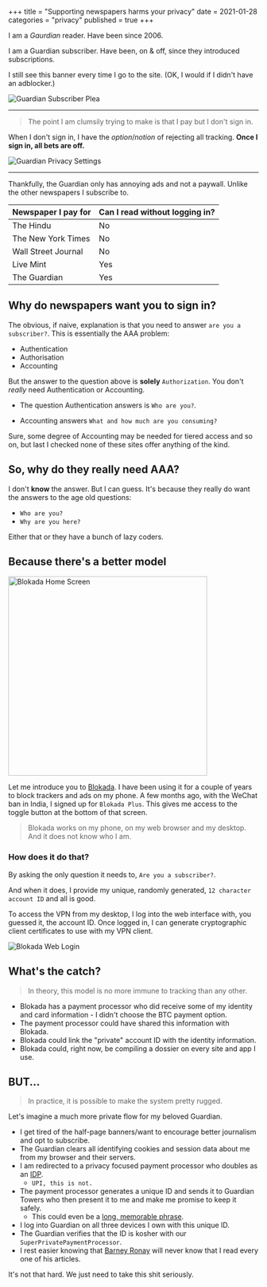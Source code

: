 +++
title =  "Supporting newspapers harms your privacy"
date =   2021-01-28
categories = "privacy"
published = true
+++

I am a _Gaurdian_ reader. Have been since 2006. 

I am a Guardian subscriber. Have been, on & off, since they introduced subscriptions.

I still see this banner every time I go to the site. (OK, I would if I didn't have an adblocker.)

![Guardian Subscriber Plea](/images/guardian_subscriber_plea.png)

---

> The point I am clumsily trying to make is that I pay but I don't sign in. 


When I don't sign in, I have the _option_/_notion_ of rejecting all tracking. **Once I sign in, all bets are off.**

![Guardian Privacy Settings](/images/guardian_privacy_settings.png)

---

Thankfully, the Guardian only has annoying ads and not a paywall. Unlike the other newspapers I subscribe to.

| Newspaper I pay for     | Can I read without logging in?    |
| ---                   | ---                               |
| The Hindu             | No                                |
| The New York Times    | No                                |
| Wall Street Journal   | No                                |
| Live Mint             | Yes                               |
| The Guardian          | Yes                               |


## Why do newspapers want you to sign in?

The obvious, if naive, explanation is that you need to answer `are you a subscriber?`. This is essentially the AAA problem:

- Authentication
- Authorisation
- Accounting

But the answer to the question above is **solely** `Authorization`. You don't _really_ need Authentication or Accounting. 

- The question Authentication answers is `Who are you?`. 

- Accounting answers `What and how much are you consuming?`


Sure, some degree of Accounting may be needed for tiered access and so on, but last I checked none of these sites offer anything of the kind.


## So, why do they really need AAA?

I don't **know** the answer. But I can guess. It's because they really do want the answers to the age old questions:

- `Who are you?`
- `Why are you here?`

Either that or they have a bunch of lazy coders.

## Because there's a better model

<img src="/images/blokada_home.png" alt="Blokada Home Screen" height="400" />

Let me introduce you to [Blokada](https://blokada.org/#about). I have been using it for a couple of years to block trackers and ads on my phone. A few months ago, with the WeChat ban in India, I signed up for `Blokada Plus`. This gives me access to the toggle button at the bottom of that screen.

> Blokada works on my phone, on my web browser and my desktop. And it does not know who I am. 

### How does it do that?

By asking the only question it needs to, `Are you a subscriber?`.

And when it does, I provide my unique, randomly generated, `12 character account ID` and all is good.

To access the VPN from my desktop, I log into the web interface with, you guessed it, the account ID. Once logged in, I can generate cryptographic client certificates to use with my VPN client.  

![Blokada Web Login](/images/blokada_web.png)


## What's the catch?

> In theory, this model is no more immune to tracking than any other. 

- Blokada has a payment processor who did receive some of my identity and card information - I didn't choose the  BTC payment option.
- The payment processor could have shared this information with Blokada.
- Blokada could link the "private" account ID with the identity information. 
- Blokada could, right now, be compiling a dossier on every site and app I use.


## BUT...

> In practice, it is possible to make the system pretty rugged. 

Let's imagine a much more private flow for my beloved Guardian.

- I get tired of the half-page banners/want to encourage better journalism and opt to subscribe. 
- The Guardian clears all identifying cookies and session data about me from my browser and their servers.
- I am redirected to a privacy focused payment processor who doubles as an [IDP](https://en.wikipedia.org/wiki/Identity_provider).
  - `UPI, this is not.`
- The payment processor generates a unique ID and sends it to Guardian Towers who then present it to me and make me promise to keep it safely. 
  - This could even be a [long, memorable phrase](https://xkcd.com/936/).
- I log into Guardian on all three devices I own with this unique ID.
- The Guardian verifies that the ID is kosher with our `SuperPrivatePaymentProcessor`.
- I rest easier knowing that [Barney Ronay](https://www.theguardian.com/profile/barneyronay) will never know that I read every one of his articles. 


It's not that hard. We just need to take this shit seriously.
